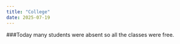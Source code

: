 ```yaml
---
title: "College"
date: 2025-07-19
---
```

###Today many students were absent so all the classes were free.
